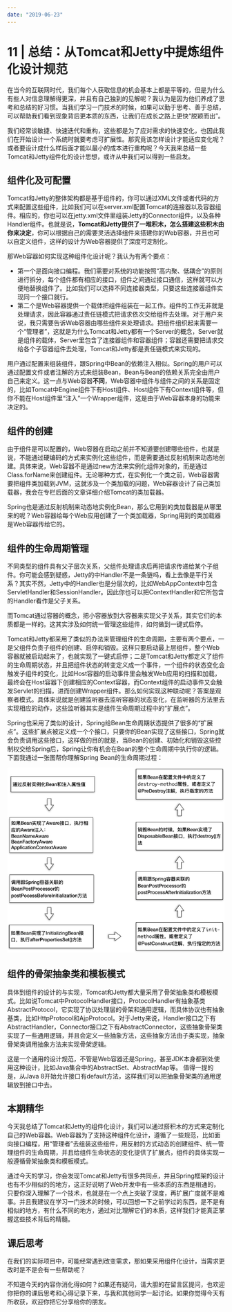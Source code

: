 ```yaml
---
date: "2019-06-23"
---  
```

      
# 11 | 总结：从Tomcat和Jetty中提炼组件化设计规范
在当今的互联网时代，我们每个人获取信息的机会基本上都是平等的，但是为什么有些人对信息理解得更深，并且有自己独到的见解呢？我认为是因为他们养成了思考和总结的好习惯。当我们学习一门技术的时候，如果可以勤于思考、善于总结，可以帮助我们看到现象背后更本质的东西，让我们在成长之路上更快“脱颖而出”。

我们经常谈敏捷、快速迭代和重构，这些都是为了应对需求的快速变化，也因此我们在开始设计一个系统时就要考虑可扩展性。那究竟该怎样设计才能适应变化呢？或者要设计成什么样后面才能以最小的成本进行重构呢？今天我来总结一些Tomcat和Jetty组件化的设计思想，或许从中我们可以得到一些启发。

## 组件化及可配置

Tomcat和Jetty的整体架构都是基于组件的，你可以通过XML文件或者代码的方式来配置这些组件，比如我们可以在server.xml配置Tomcat的连接器以及容器组件。相应的，你也可以在jetty.xml文件里组装Jetty的Connector组件，以及各种Handler组件。也就是说，**Tomcat和Jetty提供了一堆积木，怎么搭建这些积木由你来决定**，你可以根据自己的需要灵活选择组件来搭建你的Web容器，并且也可以自定义组件，这样的设计为Web容器提供了深度可定制化。

<!-- [[[read_end]]] -->

那Web容器如何实现这种组件化设计呢？我认为有两个要点：

* 第一个是面向接口编程。我们需要对系统的功能按照“高内聚、低耦合”的原则进行拆分，每个组件都有相应的接口，组件之间通过接口通信，这样就可以方便地替换组件了。比如我们可以选择不同连接器类型，只要这些连接器组件实现同一个接口就行。
* 第二个是Web容器提供一个载体把组件组装在一起工作。组件的工作无非就是处理请求，因此容器通过责任链模式把请求依次交给组件去处理。对于用户来说，我只需要告诉Web容器由哪些组件来处理请求。把组件组织起来需要一个“管理者”，这就是为什么Tomcat和Jetty都有一个Server的概念，Server就是组件的载体，Server里包含了连接器组件和容器组件；容器还需要把请求交给各个子容器组件去处理，Tomcat和Jetty都是责任链模式来实现的。

用户通过配置来组装组件，跟Spring中Bean的依赖注入相似。Spring的用户可以通过配置文件或者注解的方式来组装Bean，Bean与Bean的依赖关系完全由用户自己来定义。这一点与Web容器**不同**，Web容器中组件与组件之间的关系是固定的，比如Tomcat中Engine组件下有Host组件、Host组件下有Context组件等，但你不能在Host组件里“注入”一个Wrapper组件，这是由于Web容器本身的功能来决定的。

## 组件的创建

由于组件是可以配置的，Web容器在启动之前并不知道要创建哪些组件，也就是说，不能通过硬编码的方式来实例化这些组件，而是需要通过反射机制来动态地创建。具体来说，Web容器不是通过new方法来实例化组件对象的，而是通过Class.forName来创建组件。无论哪种方式，在实例化一个类之前，Web容器需要把组件类加载到JVM，这就涉及一个类加载的问题，Web容器设计了自己类加载器，我会在专栏后面的文章详细介绍Tomcat的类加载器。

Spring也是通过反射机制来动态地实例化Bean，那么它用到的类加载器是从哪里来的呢？Web容器给每个Web应用创建了一个类加载器，Spring用到的类加载器是Web容器传给它的。

## 组件的生命周期管理

不同类型的组件具有父子层次关系，父组件处理请求后再把请求传递给某个子组件。你可能会感到疑惑，Jetty的中Handler不是一条链吗，看上去像是平行关系？其实不然，Jetty中的Handler也是分层次的，比如WebAppContext中包含ServletHandler和SessionHandler。因此你也可以把ContextHandler和它所包含的Handler看作是父子关系。

而Tomcat通过容器的概念，把小容器放到大容器来实现父子关系，其实它们的本质都是一样的。这其实涉及如何统一管理这些组件，如何做到一键式启停。

Tomcat和Jetty都采用了类似的办法来管理组件的生命周期，主要有两个要点，一是父组件负责子组件的创建、启停和销毁。这样只要启动最上层组件，整个Web容器就被启动起来了，也就实现了一键式启停；二是Tomcat和Jetty都定义了组件的生命周期状态，并且把组件状态的转变定义成一个事件，一个组件的状态变化会触发子组件的变化，比如Host容器的启动事件里会触发Web应用的扫描和加载，最终会在Host容器下创建相应的Context容器，而Context组件的启动事件又会触发Servlet的扫描，进而创建Wrapper组件。那么如何实现这种联动呢？答案是观察者模式。具体来说就是创建监听器去监听容器的状态变化，在监听器的方法里去实现相应的动作，这些监听器其实是组件生命周期过程中的“扩展点”。

Spring也采用了类似的设计，Spring给Bean生命周期状态提供了很多的“扩展点”。这些扩展点被定义成一个个接口，只要你的Bean实现了这些接口，Spring就会负责调用这些接口，这样做的目的就是，当Bean的创建、初始化和销毁这些控制权交给Spring后，Spring让你有机会在Bean的整个生命周期中执行你的逻辑。下面我通过一张图帮你理解Spring Bean的生命周期过程：

![](./httpsstatic001geekbangorgresourceimage7f3d7f87b5f06cef33af6266ae7f6dcf203d.png)

## 组件的骨架抽象类和模板模式

具体到组件的设计的与实现，Tomcat和Jetty都大量采用了骨架抽象类和模板模式。比如说Tomcat中ProtocolHandler接口，ProtocolHandler有抽象基类AbstractProtocol，它实现了协议处理层的骨架和通用逻辑，而具体协议也有抽象基类，比如HttpProtocol和AjpProtocol。对于Jetty来说，Handler接口之下有AbstractHandler，Connector接口之下有AbstractConnector，这些抽象骨架类实现了一些通用逻辑，并且会定义一些抽象方法，这些抽象方法由子类实现，抽象骨架类调用抽象方法来实现骨架逻辑。

这是一个通用的设计规范，不管是Web容器还是Spring，甚至JDK本身都到处使用这种设计，比如Java集合中的AbstractSet、AbstractMap等。 值得一提的是，从Java 8开始允许接口有default方法，这样我们可以把抽象骨架类的通用逻辑放到接口中去。

## 本期精华

今天我总结了Tomcat和Jetty的组件化设计，我们可以通过搭积木的方式来定制化自己的Web容器。Web容器为了支持这种组件化设计，遵循了一些规范，比如面向接口编程，用“管理者”去组装这些组件，用反射的方式动态的创建组件、统一管理组件的生命周期，并且给组件生命状态的变化提供了扩展点，组件的具体实现一般遵循骨架抽象类和模板模式。

通过今天的学习，你会发现Tomcat和Jetty有很多共同点，并且Spring框架的设计也有不少相似的的地方，这正好说明了Web开发中有一些本质的东西是相通的，只要你深入理解了一个技术，也就是在一个点上突破了深度，再扩展广度就不是难事。并且我建议在学习一门技术的时候，可以回想一下之前学过的东西，是不是有相似的地方，有什么不同的地方，通过对比理解它们的本质，这样我们才能真正掌握这些技术背后的精髓。

## 课后思考

在我们的实际项目中，可能经常遇到改变需求，那如果采用组件化设计，当需求更改时是不是会有一些帮助呢？

不知道今天的内容你消化得如何？如果还有疑问，请大胆的在留言区提问，也欢迎你把你的课后思考和心得记录下来，与我和其他同学一起讨论。如果你觉得今天有所收获，欢迎你把它分享给你的朋友。